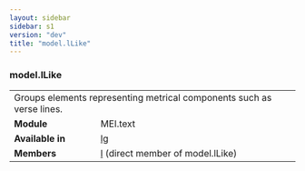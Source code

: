 ```yaml
---
layout: sidebar
sidebar: s1
version: "dev"
title: "model.lLike"
---
```

<div class="classSpec model">
   <h3 id="model.lLike">model.lLike</h3>
   <table class="wovenodd">
      <tr>
         <td colspan="2" class="wovenodd-col2">Groups elements representing metrical components such as verse lines.</td>
      </tr>
      <tr>
         <td class="wovenodd-col1"><strong>Module</strong></td>
         <td class="wovenodd-col2">MEI.text</td>
      </tr>
      <tr>
         <td class="wovenodd-col1"><strong>Available in</strong></td>
         <td class="wovenodd-col2">
            <div class="parent">
               <div><a class="link_odd_elementSpec" href="{{ site.baseurl }}/{{ page.version }}/elements/lg.html">lg</a></div>
            </div>
         </td>
      </tr>
      <tr>
         <td class="wovenodd-col1"><strong>Members</strong></td>
         <td class="wovenodd-col2">
            <div class="parent">
               <div><a class="link_odd_elementSpec" href="{{ site.baseurl }}/{{ page.version }}/elements/l.html">l</a> (direct member of model.lLike)
               </div>
            </div>
         </td>
      </tr>
   </table>
</div>